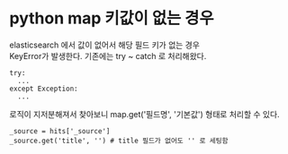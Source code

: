 # python map 키값이 없는 경우
elasticsearch 에서 값이 없어서 해당 필드 키가 없는 경우  
KeyError가 발생한다.
기존에는 try ~ catch 로 처리해왔다.
```
try:
  ...
except Exception:
  ...
```

로직이 지저분해져서 찾아보니 map.get('필드명', '기본값') 형태로 처리할 수 있다.  
```
_source = hits['_source']
_source.get('title', '') # title 필드가 없어도 '' 로 세팅함
```
